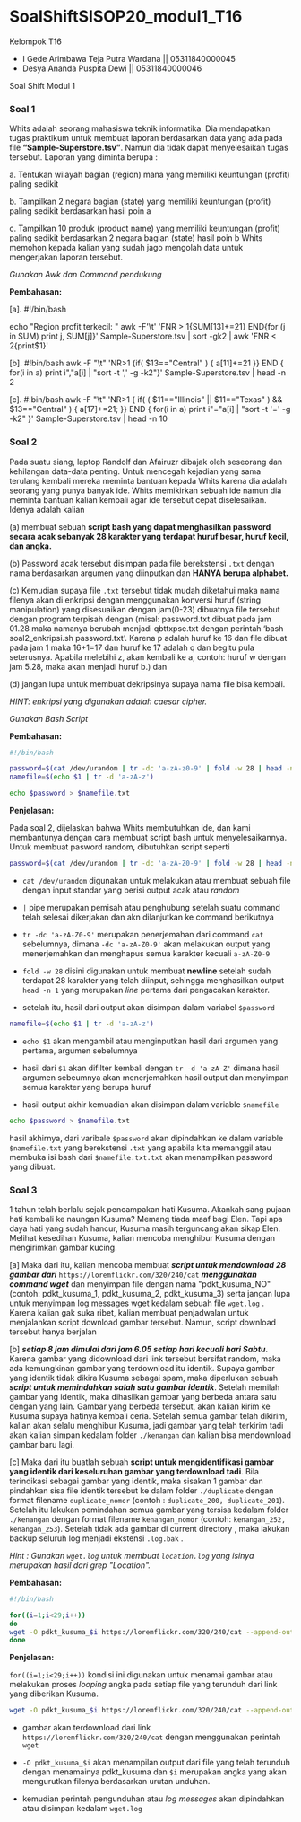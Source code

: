 # SoalShiftSISOP20_modul1_T16

Kelompok T16
   - I Gede Arimbawa Teja Putra Wardana || 05311840000045
   - Desya Ananda Puspita Dewi || 05311840000046
   
Soal Shift Modul 1

### Soal 1

Whits adalah seorang mahasiswa teknik informatika. Dia mendapatkan tugas praktikum untuk membuat laporan berdasarkan data yang ada pada file __“Sample-Superstore.tsv”__. Namun dia tidak dapat menyelesaikan tugas tersebut. Laporan yang diminta berupa : 

a. Tentukan wilayah bagian (region) mana yang memiliki keuntungan (profit) paling sedikit 

b. Tampilkan 2 negara bagian (state) yang memiliki keuntungan (profit) paling sedikit berdasarkan hasil poin a 

c. Tampilkan 10 produk (product name) yang memiliki keuntungan (profit) paling sedikit berdasarkan 2 negara bagian (state) hasil poin b Whits memohon kepada kalian yang sudah jago mengolah data untuk mengerjakan laporan tersebut. 

*Gunakan Awk dan Command pendukung*

**Pembahasan:**

[a]. #!/bin/bash

echo "Region profit terkecil: "
awk -F'\t' 'FNR > 1{SUM[$13] +=$21} END{for (j in SUM) print j, SUM[j]}' Sample-Superstore.tsv | sort -gk2 | awk 'FNR < 2{print$1}'

[b]. #!bin/bash
awk -F "\t" 'NR>1 {if( $13=="Central" ) { a[$11]+=$21 }} END { for(i in a) print i","a[i] | "sort -t ',' -g -k2"}' Sample-Superstore.tsv | head -n 2

[c]. #!bin/bash
awk -F "\t" 'NR>1 { if( ( $11=="Illinois" || $11=="Texas" ) && $13=="Central" ) { a[$17]+=$21; }} END { for(i in a) print i"="a[i] | "sort -t '=' -g -k2" }' Sample-Superstore.tsv | head -n 10


### Soal 2

Pada suatu siang, laptop Randolf dan Afairuzr dibajak oleh seseorang dan kehilangan data-data penting. Untuk mencegah kejadian yang sama terulang kembali mereka meminta bantuan kepada Whits karena dia adalah seorang yang punya banyak ide. Whits memikirkan sebuah ide namun dia meminta bantuan kalian kembali agar ide tersebut cepat diselesaikan. Idenya adalah kalian 

(a) membuat sebuah __script bash yang dapat menghasilkan password secara acak sebanyak 28 karakter yang terdapat huruf besar, huruf kecil, dan angka.__ 

(b) Password acak tersebut disimpan pada file berekstensi `.txt` dengan nama berdasarkan argumen yang diinputkan dan __HANYA berupa alphabet.__ 

(c) Kemudian supaya file `.txt` tersebut tidak mudah diketahui maka nama filenya akan di enkripsi dengan menggunakan konversi huruf (string manipulation) yang disesuaikan dengan jam(0-23) dibuatnya file tersebut dengan program terpisah dengan (misal: password.txt dibuat pada jam 01.28 maka namanya berubah menjadi qbttxpse.txt dengan perintah ‘bash soal2_enkripsi.sh password.txt’. Karena p adalah huruf ke 16 dan file dibuat pada jam 1 maka 16+1=17 dan huruf ke 17 adalah q dan begitu pula seterusnya. Apabila melebihi z, akan kembali ke a, contoh: huruf w dengan jam 5.28, maka akan menjadi huruf b.) dan 

(d) jangan lupa untuk membuat dekripsinya supaya nama file bisa kembali. 

_HINT: enkripsi yang digunakan adalah caesar cipher._

*Gunakan Bash Script*

**Pembahasan:**

```bash
#!/bin/bash

password=$(cat /dev/urandom | tr -dc 'a-zA-z0-9' | fold -w 28 | head -n 1)
namefile=$(echo $1 | tr -d 'a-zA-z')

echo $password > $namefile.txt
```

__Penjelasan:__

Pada soal 2, dijelaskan bahwa Whits membutuhkan ide, dan kami membantunya dengan cara membuat script bash untuk menyelesaikannya. Untuk membuat pasword random, dibutuhkan script seperti

```bash
password=$(cat /dev/urandom | tr -dc 'a-zA-Z0-9' | fold -w 28 | head -n 1)
```

- `cat /dev/urandom` digunakan untuk melakukan atau membuat sebuah file dengan input standar yang berisi output acak atau _random_

- ` | ` pipe merupakan pemisah atau penghubung setelah suatu command telah selesai dikerjakan dan akn dilanjutkan ke command berikutnya

- `tr -dc 'a-zA-Z0-9'` merupakan penerjemahan dari command `cat` sebelumnya, dimana `-dc 'a-zA-Z0-9'` akan melakukan output yang menerjemahkan dan menghapus semua karakter kecuali `a-zA-Z0-9`

- `fold -w 28` disini digunakan untuk membuat __newline__ setelah sudah terdapat 28 karakter yang telah diinput, sehingga menghasilkan output `head -n 1` yang merupakan _line_ pertama dari pengacakan karakter.

- setelah itu, hasil dari output akan disimpan dalam variabel `$password`

```bash
namefile=$(echo $1 | tr -d 'a-zA-z')
```

- `echo $1` akan mengambil atau menginputkan hasil dari argumen yang pertama, argumen sebelumnya

- hasil dari `$1` akan difilter kembali dengan `tr -d 'a-zA-Z'` dimana hasil argumen sebeumnya akan menerjemahkan hasil output dan menyimpan semua karakter yang berupa huruf

- hasil output akhir kemuadian akan disimpan dalam variable `$namefile`

```bash
echo $password > $namefile.txt
```
hasil akhirnya, dari varibale `$password` akan dipindahkan ke dalam variable `$namefile.txt` yang berekstensi `.txt` yang apabila kita memanggil atau membuka isi bash dari `$namefile.txt.txt` akan menampilkan password yang dibuat.

### Soal 3

1 tahun telah berlalu sejak pencampakan hati Kusuma. Akankah sang pujaan hati kembali ke naungan Kusuma? Memang tiada maaf bagi Elen. Tapi apa daya hati yang sudah hancur, Kusuma masih terguncang akan sikap Elen. Melihat kesedihan Kusuma, kalian mencoba menghibur Kusuma dengan mengirimkan gambar kucing. 

[a]  Maka dari itu, kalian mencoba membuat ***script untuk mendownload 28 gambar dari*** ` https://loremflickr.com/320/240/cat ` ***menggunakan command  wget*** dan menyimpan file dengan nama "pdkt_kusuma_NO" (contoh: pdkt_kusuma_1, pdkt_kusuma_2, pdkt_kusuma_3) serta jangan lupa untuk menyimpan log messages wget kedalam sebuah file `wget.log` . Karena kalian gak suka ribet, kalian membuat penjadwalan untuk menjalankan script download gambar tersebut. Namun, script download tersebut hanya berjalan

[b]  ***setiap 8 jam dimulai dari jam 6.05 setiap hari kecuali hari Sabtu***. Karena gambar yang didownload dari link tersebut bersifat random, maka ada kemungkinan gambar yang terdownload itu identik. Supaya gambar yang identik tidak dikira Kusuma sebagai spam, maka diperlukan sebuah ***script untuk memindahkan salah satu gambar identik***. Setelah memilah gambar yang identik, maka dihasilkan gambar yang berbeda antara satu dengan yang lain. Gambar yang berbeda tersebut, akan kalian kirim ke Kusuma supaya hatinya kembali ceria. Setelah semua gambar telah dikirim, kalian akan selalu menghibur Kusuma, jadi gambar yang telah terkirim tadi akan kalian simpan kedalam folder `./kenangan` dan kalian bisa mendownload gambar baru lagi. 

[c]  Maka dari itu buatlah sebuah **script untuk mengidentifikasi gambar yang identik dari keseluruhan gambar yang terdownload tadi**. Bila terindikasi sebagai gambar yang identik, maka sisakan 1 gambar dan pindahkan sisa file identik tersebut ke dalam folder `./duplicate` dengan format filename `duplicate_nomor` (contoh : `duplicate_200, duplicate_201`). Setelah itu lakukan pemindahan semua gambar yang tersisa kedalam folder `./kenangan` dengan format filename `kenangan_nomor` (contoh: `kenangan_252, kenangan_253`). Setelah tidak ada gambar di  current directory  , maka lakukan backup seluruh log menjadi ekstensi `.log.bak` . 

_Hint : Gunakan `wget.log` untuk membuat `location.log` yang isinya merupakan hasil dari grep "Location"._

**Pembahasan:**

```bash
#!/bin/bash

for((i=1;i<29;i++))
do
wget -O pdkt_kusuma_$i https://loremflickr.com/320/240/cat --append-output wget.log >> wget.log
done
```

__Penjelasan:__

`for((i=1;i<29;i++))` kondisi ini digunakan untuk menamai gambar atau melakukan proses _looping_ angka pada setiap file yang terunduh dari link yang diberikan Kusuma.

```bash
wget -O pdkt_kusuma_$i https://loremflickr.com/320/240/cat --append-output wget.log >> wget.log
```
- gambar akan terdownload dari link `https://loremflickr.com/320/240/cat` dengan menggunakan perintah `wget`

- `-O pdkt_kusuma_$i` akan menampilan output dari file yang telah terunduh dengan menamainya pdkt_kusuma dan `$i` merupakan angka yang akan mengurutkan filenya berdasarkan urutan unduhan.

- kemudian perintah pengunduhan atau _log messages_ akan dipindahkan atau disimpan kedalam `wget.log`
